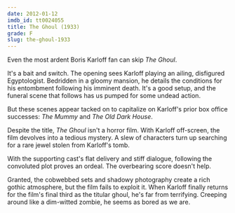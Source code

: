 ```yaml
---
date: 2012-01-12
imdb_id: tt0024055
title: The Ghoul (1933)
grade: F
slug: the-ghoul-1933
---
```


Even the most ardent Boris Karloff fan can skip _The Ghoul_.

It's a bait and switch. The opening sees Karloff playing an ailing, disfigured Egyptologist. Bedridden in a gloomy mansion, he details the conditions for his entombment following his imminent death. It's a good setup, and the funeral scene that follows has us pumped for some undead action.

But these scenes appear tacked on to capitalize on Karloff's prior box office successes: <span data-imdb-id="tt0023245">_The Mummy_</span> and <span data-imdb-id="tt0023293">_The Old Dark House_</span>.

Despite the title, _The Ghoul_ isn't a horror film. With Karloff off-screen, the film devolves into a tedious mystery. A slew of characters turn up searching for a rare jewel stolen from Karloff's tomb.

With the supporting cast's flat delivery and stiff dialogue, following the convoluted plot proves an ordeal. The overbearing score doesn't help.

Granted, the cobwebbed sets and shadowy photography create a rich gothic atmosphere, but the film fails to exploit it. When Karloff finally returns for the film's final third as the titular ghoul, he's far from terrifying. Creeping around like a dim-witted zombie, he seems as bored as we are.
